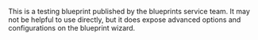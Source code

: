 This is a testing blueprint published by the blueprints service team. It may not be helpful to use directly, but it does expose advanced options and configurations on the blueprint wizard.